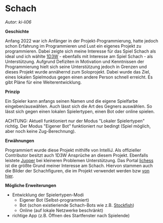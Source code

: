 # Schach
*Autor: ki-li06*

**Geschichte**

Anfang 2022 war ich Anfänger in der Projekt-Programmierung, hatte jedoch schon Erfahrung im Programmieren und Lust ein eigenes Projekt zu programmieren. Dabei zeigte sich meine Interesse für das Spiel Schach als ideal und ich wählte [1D3W](https://github.com/1D3W) - ebenfalls mit Interesse am Spiel Schach - als Unterstützung. Aufgrund Defiziten in Motivation und Kenntnissen der Programmierung hielt sich seine Unterstützung jedoch in Grenzen und dieses Projekt wurde annähernd zum Soloprojekt. Dabei wurde das Ziel, eines lokalen Spielmodus gegen einen andere Person schnell erreicht. Es gibt Pläne für eine Weiterentwicklung.


**Prinzip**

Ein Spieler kann anfangs seinen Namen und die eigene Spielfarbe eingeben/auswählen. Auch lässt sich die Art des Gegners auswählen. So lässt sich gegen einen lokalen Spielertypen, einen Bot oder online spielen.

ACHTUNG: Aktuell funktioniert nur der Modus "Lokaler Spielertypen" richtig. Der Modus "Eigener Bot" funktioniert nur bedingt (Spiel möglich, aber noch keine Zug-Berechnung).



**Erwähnungen**

Programmiert wurde diese Projekt mithilfe von IntelliJ. Als offizieller Contributor besitzt auch 1D3W Ansprüche an diesem Projekt. Ebenfalls leistete [Juoper](https://github.com/Juoper) bei kleineren Problemen Unterstützung. Das Portal [lichess](https://lichess.org) ist die größte Grund meiner Interesse am Schach. Hiervon stammen auch die Bilder der Schachfiguren, die im Projekt verwendet werden bzw [von hier](https://github.com/lichess-org/lila/tree/master/public/piece/cburnett). 


**Mögliche Erweiterungen**

- Entwicklung der Spielertypen-Modi
    - Eigener Bot (Selbst-programmiert)
    - Bot (schon existieriende Schach-Bots wie z.B. [Stockfish](https://de.wikipedia.org/wiki/Stockfish))
    - Online (auf lokale Netzwerke beschränkt)
- richtige App (z.B. Öffnen des Startfenster nach Spielende) 

